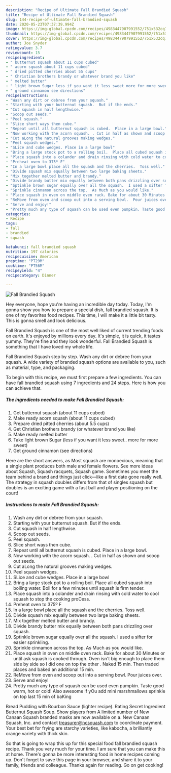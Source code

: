 ```yaml
---
description: "Recipe of Ultimate Fall Brandied Squash"
title: "Recipe of Ultimate Fall Brandied Squash"
slug: 144-recipe-of-ultimate-fall-brandied-squash
date: 2020-05-23T07:37:39.994Z
image: https://img-global.cpcdn.com/recipes/4983447907991552/751x532cq70/fall-brandied-squash-recipe-main-photo.jpg
thumbnail: https://img-global.cpcdn.com/recipes/4983447907991552/751x532cq70/fall-brandied-squash-recipe-main-photo.jpg
cover: https://img-global.cpcdn.com/recipes/4983447907991552/751x532cq70/fall-brandied-squash-recipe-main-photo.jpg
author: Joe Snyder
ratingvalue: 3.7
reviewcount: 15
recipeingredient:
- " butternut squash about 11 cups cubed"
- " acorn squash about 11 cups cubed"
- " dried pitted cherries about 55 cups"
- " Christian brothers brandy or whatever brand you like"
- " melted butter"
- " light brown Sugar less if you want it less sweet more for more sweet"
- " ground cinnamon see directions"
recipeinstructions:
- "Wash any dirt or debree from your squash."
- "Starting with your butternut squash.  But if the ends."
- "Cut squash in half lengthwise."
- "Scoop out seeds."
- "Peel squash."
- "Slice short ways then cube."
- "Repeat until all butternut squash is cubed.  Place in a large bowl."
- "Now working with the acorn squash. . Cut in half as shown and scoop out seeds."
- "Cut aLong the natural grooves making wedges."
- "Peel squash wedges."
- "SLice and cube wedges. Place in a large bowl"
- "Bring a large stock pot to a rolling boil.  Place all cubed squash into boiling water.  Boil for a few minutes until squash is firm tender."
- "Place squash into a colander and drain rinsing with cold water to cool squash to stop the cooking proCess."
- "Preheat oven to 375º F"
- "In a large bowl place all the squash and the cherries.  Toss well."
- "Divide squash mix equally between two large baking sheets."
- "Mix together melted butter and brandy."
- "Divide brandy butter mix equally between both pans drizzling over squash."
- "Sptinkle brown sugar equally over all the squash.  I used a sifter for easier sprinkling."
- "Sprinkle cinnamon across the top.  As Much as you would like."
- "Place squash in oven on middle oven rack. Bake for about 30 Minutes or until ask squash is cooked through. Oven isn&#39;t big enough to place them side by side so I did one on top the other . Naked 15 min.  Then traded places and baked an additional 15 min."
- "ReMove from oven and scoop out into a serving bowl.  Pour juices over."
- "Serve and enjoy!"
- "Pretty much any type of squash can be used even pumpkin. Taste good warm, hot or cold! Also awesome if yOu add mini marshmallows sprinkle on top last 15 min of baKing"
categories:
- Recipe
tags:
- fall
- brandied
- squash

katakunci: fall brandied squash 
nutrition: 197 calories
recipecuisine: American
preptime: "PT29M"
cooktime: "PT56M"
recipeyield: "4"
recipecategory: Dinner

---
```



![Fall Brandied Squash](https://img-global.cpcdn.com/recipes/4983447907991552/751x532cq70/fall-brandied-squash-recipe-main-photo.jpg)

Hey everyone, hope you're having an incredible day today. Today, I'm gonna show you how to prepare a special dish, fall brandied squash. It is one of my favorites food recipes. This time, I will make it a little bit tasty. This is gonna smell and look delicious.

Fall Brandied Squash is one of the most well liked of current trending foods on earth. It's enjoyed by millions every day. It's simple, it is quick, it tastes yummy. They're fine and they look wonderful. Fall Brandied Squash is something that I have loved my whole life.

Fall Brandied Squash step by step. Wash any dirt or debree from your squash. A wide variety of branded squash options are available to you, such as material, type, and packaging.


To begin with this recipe, we must first prepare a few ingredients. You can have fall brandied squash using 7 ingredients and 24 steps. Here is how you can achieve that.

<!--inarticleads1-->

##### The ingredients needed to make Fall Brandied Squash:

1. Get  butternut squash (about 11 cups cubed)
1. Make ready  acorn squash (about 11 cups cubed)
1. Prepare  dried pitted cherries (about 5.5 cups)
1. Get  Christian brothers brandy (or whatever brand you like)
1. Make ready  melted butter
1. Take  light brown Sugar (less if you want it less sweet.. more for more sweet)
1. Get  ground cinnamon (see directions)


Here are the short answers, as Most squash are monoecious, meaning that a single plant produces both male and female flowers. See more ideas about Squash, Squash racquets, Squash game. Sometimes you meet the team behind a brand and things just click—like a first date gone really well. The strategy in squash doubles differs from that of singles squash but doubles is an exciting game with a fast ball and player positioning on the court! 

<!--inarticleads2-->

##### Instructions to make Fall Brandied Squash:

1. Wash any dirt or debree from your squash.
1. Starting with your butternut squash.  But if the ends.
1. Cut squash in half lengthwise.
1. Scoop out seeds.
1. Peel squash.
1. Slice short ways then cube.
1. Repeat until all butternut squash is cubed.  Place in a large bowl.
1. Now working with the acorn squash. . Cut in half as shown and scoop out seeds.
1. Cut aLong the natural grooves making wedges.
1. Peel squash wedges.
1. SLice and cube wedges. Place in a large bowl
1. Bring a large stock pot to a rolling boil.  Place all cubed squash into boiling water.  Boil for a few minutes until squash is firm tender.
1. Place squash into a colander and drain rinsing with cold water to cool squash to stop the cooking proCess.
1. Preheat oven to 375º F
1. In a large bowl place all the squash and the cherries.  Toss well.
1. Divide squash mix equally between two large baking sheets.
1. Mix together melted butter and brandy.
1. Divide brandy butter mix equally between both pans drizzling over squash.
1. Sptinkle brown sugar equally over all the squash.  I used a sifter for easier sprinkling.
1. Sprinkle cinnamon across the top.  As Much as you would like.
1. Place squash in oven on middle oven rack. Bake for about 30 Minutes or until ask squash is cooked through. Oven isn&#39;t big enough to place them side by side so I did one on top the other . Naked 15 min.  Then traded places and baked an additional 15 min.
1. ReMove from oven and scoop out into a serving bowl.  Pour juices over.
1. Serve and enjoy!
1. Pretty much any type of squash can be used even pumpkin. Taste good warm, hot or cold! Also awesome if yOu add mini marshmallows sprinkle on top last 15 min of baKing


Bread Pudding with Bourbon Sauce (lighter recipe). Rating Secret Ingredient Butternut Squash Soup. Show players from A limited number of New Canaan Squash branded masks are now available on a. New Canaan Squash, Inc. and contact treasurer@ncsquash.com to coordinate payment. Your best bet for frying are starchy varieties, like kabocha, a brilliantly orange variety with thick skin. 

So that is going to wrap this up for this special food fall brandied squash recipe. Thank you very much for your time. I am sure that you can make this at home. There's gonna be more interesting food in home recipes coming up. Don't forget to save this page in your browser, and share it to your family, friends and colleague. Thanks again for reading. Go on get cooking!
